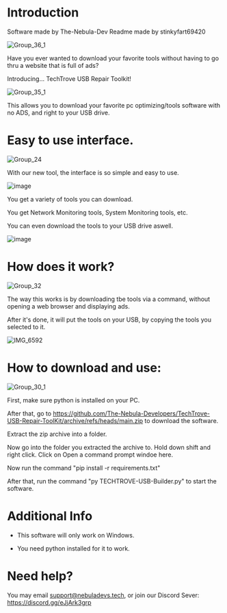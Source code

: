# Introduction

Software made by The-Nebula-Dev
Readme made by stinkyfart69420

![Group_36_1](https://github.com/The-Nebula-Developers/TechTrove-USB-Repair-ToolKit/assets/147311474/2764d6e7-e98f-4908-948d-f1187a8d955a)


Have you ever wanted to download your favorite tools without having to go thru a website that is full of ads? 

Introducing... TechTrove USB Repair Toolkit!

![Group_35_1](https://github.com/The-Nebula-Developers/TechTrove-USB-Repair-ToolKit/assets/147311474/13e760ac-dda2-4e3c-86a7-f39d6e5347df)

This allows you to download your favorite pc optimizing/tools software with no ADS, and right to your USB drive.


# Easy to use interface.

![Group_24](https://github.com/The-Nebula-Developers/TechTrove-USB-Repair-ToolKit/assets/147311474/5f13e360-5eb7-41f0-8aff-fc65c215ed39)

With our new tool, the interface is so simple and easy to use.

![image](https://github.com/The-Nebula-Developers/TechTrove-USB-Repair-ToolKit/assets/147311474/53fd6764-9c65-4678-8992-98a2f5ce1c7d)

You get a variety of tools you can download.

You get Network Monitoring tools, System Monitoring tools, etc.

You can even download the tools to your USB drive aswell.

![image](https://github.com/The-Nebula-Developers/TechTrove-USB-Repair-ToolKit/assets/147311474/b3ceaf76-3e60-461d-8479-2b268f85b749)

# How does it work?

![Group_32](https://github.com/The-Nebula-Developers/TechTrove-USB-Repair-ToolKit/assets/147311474/8cb6a4c1-be21-4737-8e24-fb8d9cd2f0a9)

The way this works is by downloading tbe tools via a command, without opening a web browser and displaying ads.

After it's done, it will put the tools on your USB, by copying the tools you selected to it.

![IMG_6592](https://github.com/The-Nebula-Developers/TechTrove-USB-Repair-ToolKit/assets/147311474/4a3ea398-c9ba-4d0f-a4b5-a31695ba03f9)

# How to download and use:

![Group_30_1](https://github.com/The-Nebula-Developers/TechTrove-USB-Repair-ToolKit/assets/147311474/c5b918dd-86c5-4635-aa01-411f2dd93aa1)

First, make sure python is installed on your PC.

After that, go to https://github.com/The-Nebula-Developers/TechTrove-USB-Repair-ToolKit/archive/refs/heads/main.zip to download the software.

Extract the zip archive into a folder.

Now go into the folder you extracted the archive to. Hold down shift and right click.
Click on Open a command prompt windoe here.

Now run the command "pip install -r requirements.txt"

After that, run the command "py TECHTROVE-USB-Builder.py" to start the software.

# Additional Info

- This software will only work on Windows.

- You need python installed for it to work.

# Need help?

You may email support@nebuladevs.tech, or join our Discord Sever: https://discord.gg/eJjArk3grp
